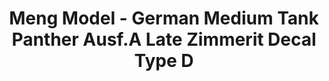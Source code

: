 ---
layout: product
title: "Meng Model - German Medium Tank Panther Ausf.A Late Zimmerit Decal Type D"
price: "1200" 
desc: "N/A"
img_path: "/assets/img/MM-SPS-053.jpg"
brand: "N/A"
available: false
special_offer: false
new: false
soon: false
cat: "010000"
subcat: "011000"
subsubcat: "0N/A"
sifra: "MM-SPS-053"
---